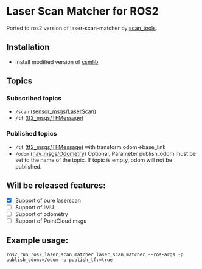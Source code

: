 # Laser Scan Matcher for ROS2
Ported to ros2 version of laser-scan-matcher by [scan_tools](https://github.com/ccny-ros-pkg/scan_tools).


## Installation
* Install modified version of [csmlib](https://github.com/AlexKaravaev/csm)

## Topics

### Subscribed topics
- `/scan` ([sensor_msgs/LaserScan](http://docs.ros.org/melodic/api/sensor_msgs/html/msg/LaserScan.html))
- `/tf` ([tf2_msgs/TFMessage](http://docs.ros.org/melodic/api/tf2_msgs/html/msg/TFMessage.html))
### Published topics
- `/tf` ([tf2_msgs/TFMessage](http://docs.ros.org/melodic/api/tf2_msgs/html/msg/TFMessage.html)) with transform odom->base_link
- `/odom` ([nav_msgs/Odometry](https://github.com/ros2/common_interfaces/blob/master/nav_msgs/msg/Odometry.msg)) Optional. Parameter publish_odom must be set to the name of the topic. If topic is empty, odom will not be published.

## Will be released features:
- [x] Support of pure laserscan
- [ ] Support of IMU
- [ ] Support of odometry
- [ ] Support of PointCloud msgs

## Example usage:
`ros2 run ros2_laser_scan_matcher laser_scan_matcher --ros-args -p publish_odom:=/odom -p publish_tf:=true`
